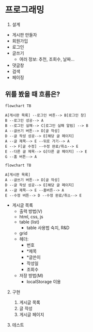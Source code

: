 # 프로그래밍

1. 설계

- 게시판 만들자
- 회원가입
- 로그인
- 글쓰기
  - 여러 정보: 추천, 조회수, 날짜...
- 댓글창
- 검색
- 페이징

## 위를 봤을 때 흐름은?

```mermaid
flowchart TB

A[게시판 목록] --로그인 버튼--> B[로그인 창]
B --로그인 성공--> A
B --로그인 실패--> C[로그인 실패 알림] --> B
A --글쓰기 버튼--> D[글 작성]
D --글 작성 성공--> E[해당 글 페이지]
A --글 제목--> E --뒤로 가기--> A
E --> F[글 수정] --수정 완료/취소--> E
E --다른 글 제목--> G[다른 글 페이지] --> E
G --홈 버튼--> A
```

```mermaid
flowchart TB

A[게시판 목록]
A --글쓰기 버튼--> D[글 작성]
D --글 작성 성공--> E[해당 글 페이지]
A --글 제목--> E --홈버튼--> A
E --수정 버튼--> D --수정 완료/취소--> E

```

- 게시글 목록
  - 출력 방법(V)
  - html, css, js
  - table (list)
    - table 사용법 숙지, R&D
  - grid
  - 헤더:
    - 번호
    - \*제목
    - \*글쓴이
    - 작성일
    - 조회수
  - 저장 방법(M)
    - localStorage 이용

2. 구현

   1. 게시글 목록
   2. 글 작성
   3. 게시글 페이지

3. 테스트
